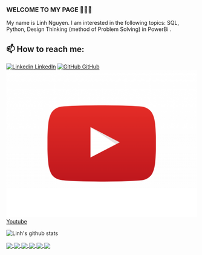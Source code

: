 ### WELCOME TO MY PAGE 👋👋👋
My name is Linh Nguyen. I am interested in the following topics: SQL, Python, Design Thinking (method of Problem Solving) in PowerBi .<br>
## 📫 How to reach me: 

[![Linkedin](https://i.stack.imgur.com/gVE0j.png) LinkedIn](https://www.linkedin.com/in/linhnguyen0405194/) [![GitHub](https://i.stack.imgur.com/tskMh.png) GitHub](https://github.com/LinhNguyen-MyLi) [![Youtube](https://github.com/LinhNguyen-MyLi/LinhNguyen-MyLi/blob/main/pngwing.com.png) Youtube](https://www.youtube.com/channel/UCAexW4C-nXfHcM5TsRky-bw)



![Linh's github stats](https://github-readme-stats-git-masterrstaa-rickstaa.vercel.app/api?username=LinhNguyen-MyLi&show_icons=true&theme=tokyonight&hide=contribs,prs,issues)

<a href="https://github.com/LinhNguyen-MyLi/Google-Analysis-SQL">
  <!-- Change the `github-readme-stats.anuraghazra1.vercel.app` to `github-readme-stats.vercel.app`  -->
  <img align="center" src="https://github-readme-stats.anuraghazra1.vercel.app/api/pin/?username=LinhNguyen-MyLi&repo=Google-Analysis-SQL&theme=radical" />
</a>    
<a href="https://github.com/LinhNguyen-MyLi/Super-Mario-Agent-PPO-Python">
  <!-- Change the `github-readme-stats.anuraghazra1.vercel.app` to `github-readme-stats.vercel.app`  -->
  <img align="center" src="https://github-readme-stats.anuraghazra1.vercel.app/api/pin/?username=LinhNguyen-MyLi&repo=Super-Mario-Agent-PPO-Python&theme=merko" />
</a>

<a href="https://github.com/LinhNguyen-MyLi/User-churn-Analysis-PowerBI">
  <!-- Change the `github-readme-stats.anuraghazra1.vercel.app` to `github-readme-stats.vercel.app`  -->
  <img align="center" src="https://github-readme-stats.anuraghazra1.vercel.app/api/pin/?username=LinhNguyen-MyLi&repo=User-churn-Analysis-PowerBI&theme=gruvbox" />
</a>    
<a href="https://github.com/LinhNguyen-MyLi/Collection-Analysis-PowerBi">
  <!-- Change the `github-readme-stats.anuraghazra1.vercel.app` to `github-readme-stats.vercel.app`  -->
  <img align="center" src="https://github-readme-stats.anuraghazra1.vercel.app/api/pin/?username=LinhNguyen-MyLi&repo=Collection-Analysis-PowerBi&theme=dark" />
</a>

<a href="https://github.com/LinhNguyen-MyLi/Python-games">
  <!-- Change the `github-readme-stats.anuraghazra1.vercel.app` to `github-readme-stats.vercel.app`  -->
  <img align="center" src="https://github-readme-stats.anuraghazra1.vercel.app/api/pin/?username=LinhNguyen-MyLi&repo=Python-games&theme=onedark" />
</a>  

<a href="https://github.com/LinhNguyen-MyLi/Solutions-SQL-Datalemeur">
  <!-- Change the `github-readme-stats.anuraghazra1.vercel.app` to `github-readme-stats.vercel.app`  -->
  <img align="center" src="https://github-readme-stats.anuraghazra1.vercel.app/api/pin/?username=LinhNguyen-MyLi&repo=Solutions-SQL-Datalemeur&theme=onedark" />
</a>    


